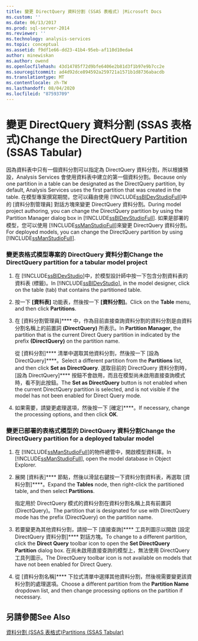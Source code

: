 ```yaml
---
title: 變更 DirectQuery 資料分割 (SSAS 表格式) |Microsoft Docs
ms.custom: ''
ms.date: 06/13/2017
ms.prod: sql-server-2014
ms.reviewer: ''
ms.technology: analysis-services
ms.topic: conceptual
ms.assetid: f9df1e66-dd23-41b4-95eb-af110d10eda4
author: minewiskan
ms.author: owend
ms.openlocfilehash: 43d14785f72d9bfe6406e2b81d3f1b97e9b7cc2e
ms.sourcegitcommit: ad4d92dce894592a259721a1571b1d8736abacdb
ms.translationtype: MT
ms.contentlocale: zh-TW
ms.lasthandoff: 08/04/2020
ms.locfileid: "87593709"
---
```

# <a name="change-the-directquery-partition-ssas-tabular"></a><span data-ttu-id="f7929-102">變更 DirectQuery 資料分割 (SSAS 表格式)</span><span class="sxs-lookup"><span data-stu-id="f7929-102">Change the DirectQuery Partition (SSAS Tabular)</span></span>
  <span data-ttu-id="f7929-103">因為資料表中只有一個資料分割可以指定為 DirectQuery 資料分割，所以根據預設，Analysis Services 會使用資料表中建立的第一個資料分割。</span><span class="sxs-lookup"><span data-stu-id="f7929-103">Because only one partition in a table can be designated as the DirectQuery partition, by default, Analysis Services uses the first partition that was created in the table.</span></span> <span data-ttu-id="f7929-104">在模型專案撰寫期間，您可以藉由使用 [!INCLUDE[ssBIDevStudioFull](../includes/ssbidevstudiofull-md.md)]中的 [資料分割管理員] 對話方塊來變更 DirectQuery 資料分割。</span><span class="sxs-lookup"><span data-stu-id="f7929-104">During model project authoring, you can change the DirectQuery partition by using the Partition Manager dialog box in [!INCLUDE[ssBIDevStudioFull](../includes/ssbidevstudiofull-md.md)].</span></span> <span data-ttu-id="f7929-105">如果是部署的模型，您可以使用 [!INCLUDE[ssManStudioFull](../includes/ssmanstudiofull-md.md)]來變更 DirectQuery 資料分割。</span><span class="sxs-lookup"><span data-stu-id="f7929-105">For deployed models, you can change the DirectQuery partition by using [!INCLUDE[ssManStudioFull](../includes/ssmanstudiofull-md.md)].</span></span>  
  
### <a name="change-the-directquery-partition-for-a-tabular-model-project"></a><span data-ttu-id="f7929-106">變更表格式模型專案的 DirectQuery 資料分割</span><span class="sxs-lookup"><span data-stu-id="f7929-106">Change the DirectQuery partition for a tabular model project</span></span>  
  
1.  <span data-ttu-id="f7929-107">在 [!INCLUDE[ssBIDevStudio](../includes/ssbidevstudio-md.md)]中，於模型設計師中按一下包含分割資料表的資料表 (標籤)。</span><span class="sxs-lookup"><span data-stu-id="f7929-107">In [!INCLUDE[ssBIDevStudio](../includes/ssbidevstudio-md.md)], in the model designer, click on the table (tab) that contains the partitioned table.</span></span>  
  
2.  <span data-ttu-id="f7929-108">按一下 **[資料表]** 功能表，然後按一下 **[資料分割]**。</span><span class="sxs-lookup"><span data-stu-id="f7929-108">Click on the **Table** menu, and then click **Partitions**.</span></span>  
  
3.  <span data-ttu-id="f7929-109">在 [資料分割管理員]\*\*\*\* 中，作為目前直接查詢資料分割的資料分割是由資料分割名稱上的前置詞 **(DirectQuery)** 所表示。</span><span class="sxs-lookup"><span data-stu-id="f7929-109">In **Partition Manager**, the partition that is the current Direct Query partition in indicated by the prefix **(DirectQuery)** on the partition name.</span></span>  
  
     <span data-ttu-id="f7929-110">從 [資料分割]\*\*\*\* 清單中選取其他資料分割，然後按一下 [設為 DirectQuery]\*\*\*\*。</span><span class="sxs-lookup"><span data-stu-id="f7929-110">Select a different partition from the **Partitions** list, and then click **Set as DirectQuery**.</span></span> <span data-ttu-id="f7929-111">選取目前的 DirectQuery 資料分割時，[設為 DirectQuery]\*\*\*\* 按鈕不會啟用，而且在模型尚未啟用直接查詢模式時，看不到此按鈕。</span><span class="sxs-lookup"><span data-stu-id="f7929-111">The **Set as DirectQuery** button is not enabled when the current DirectQuery partition is selected, and is not visible if the model has not been enabled for Direct Query mode.</span></span>  
  
4.  <span data-ttu-id="f7929-112">如果需要，請變更處理選項，然後按一下 [確定]\*\*\*\*。</span><span class="sxs-lookup"><span data-stu-id="f7929-112">If necessary, change the processing options, and then click **OK**.</span></span>  
  
### <a name="change-the-directquery-partition-for-a-deployed-tabular-model"></a><span data-ttu-id="f7929-113">變更已部署的表格式模型的 DirectQuery 資料分割</span><span class="sxs-lookup"><span data-stu-id="f7929-113">Change the DirectQuery partition for a deployed tabular model</span></span>  
  
1.  <span data-ttu-id="f7929-114">在 [!INCLUDE[ssManStudioFull](../includes/ssmanstudiofull-md.md)]的物件總管中，開啟模型資料庫。</span><span class="sxs-lookup"><span data-stu-id="f7929-114">In [!INCLUDE[ssManStudioFull](../includes/ssmanstudiofull-md.md)], open the model database in Object Explorer.</span></span>  
  
2.  <span data-ttu-id="f7929-115">展開 [資料表]\*\*\*\* 節點，然後以滑鼠右鍵按一下資料分割資料表，再選取 [資料分割]\*\*\*\*。</span><span class="sxs-lookup"><span data-stu-id="f7929-115">Expand the **Tables** node, then right-click the partitioned table, and then select **Partitions**.</span></span>  
  
     <span data-ttu-id="f7929-116">指定用於 DirectQuery 模式的資料分割在資料分割名稱上具有前置詞 (DirectQuery)。</span><span class="sxs-lookup"><span data-stu-id="f7929-116">The partition that is designated for use with DirectQuery mode has the prefix (DirectQuery) on the partition name.</span></span>  
  
3.  <span data-ttu-id="f7929-117">若要變更為其他資料分割，請按一下 [直接查詢]\*\*\*\* 工具列圖示以開啟 [設定 DirectQuery 資料分割]\*\*\*\* 對話方塊。</span><span class="sxs-lookup"><span data-stu-id="f7929-117">To change to a different partition, click the **Direct Query** toolbar icon to open the **Set DirectQuery Partition** dialog box.</span></span> <span data-ttu-id="f7929-118">在尚未啟用直接查詢的模型上，無法使用 DirectQuery 工具列圖示。</span><span class="sxs-lookup"><span data-stu-id="f7929-118">The DirectQuery toolbar icon is not available on models that have not been enabled for Direct Query.</span></span>  
  
4.  <span data-ttu-id="f7929-119">從 [資料分割名稱]\*\*\*\* 下拉式清單中選擇其他資料分割，然後視需要變更該資料分割的處理選項。</span><span class="sxs-lookup"><span data-stu-id="f7929-119">Choose a different partition from the **Partition Name** dropdown list, and then change processing options on the partition if necessary.</span></span>  
  
## <a name="see-also"></a><span data-ttu-id="f7929-120">另請參閱</span><span class="sxs-lookup"><span data-stu-id="f7929-120">See Also</span></span>  
 [<span data-ttu-id="f7929-121">資料分割 &#40;SSAS 表格式&#41;</span><span class="sxs-lookup"><span data-stu-id="f7929-121">Partitions &#40;SSAS Tabular&#41;</span></span>](tabular-models/partitions-ssas-tabular.md)  
  
  

